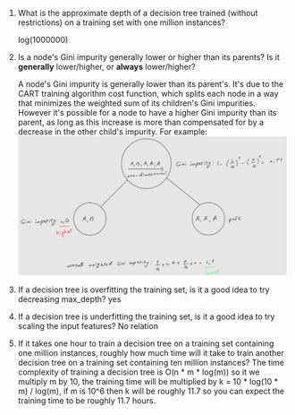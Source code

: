 1. What is the approximate depth of a decision tree trained (without restrictions) on a training set with one million instances?
   
   log(1000000)
2. Is a node's Gini impurity generally lower or higher than its parents? Is it **generally** lower/higher, or **always** lower/higher?

   A node's Gini impurity is generally lower than its parent's. It's due to the CART training algorithm cost function, which splits each node in a way that minimizes the weighted sum of its children's Gini impurities. However it's possible for a node to have a higher Gini impurity than its parent, as long as this increase is more than compensated for by a decrease in the other child's impurity. For example:
   ![images/gini-impurity.png](../images/gini-impurity.jpg)

3. If a decision tree is overfitting the training set, is it a good idea to try decreasing max_depth? yes
4. If a decision tree is underfitting the training set, is it a good idea to try scaling the input features? No relation
5. If it takes one hour to train a decision tree on a training set containing one million instances, roughly how much time will it take to train another decision tree on a training set containing ten million instances?
   The time complexity of training a decision tree is O(n * m * log(m)) so it we multiply m by 10, the training time will be multiplied by k = 10 * log(10 * m) / log(m), if m is 10^6 then k will be roughly 11.7 so you can expect the training time to be roughly 11.7 hours.
